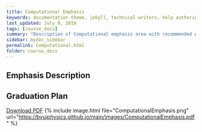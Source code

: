 ```yaml
---
title: Computational Emphasis
keywords: documentation theme, jekyll, technical writers, help authoring tools, hat replacements
last_updated: July 9, 2019
tags: [course_docs]
summary: "Description of Computational emphasis area with recommended graduation plan and other notes."
sidebar: mydoc_sidebar
permalink: Computational.html
folder: course_docs
---
```



## Emphasis Description


## Graduation Plan




[Download PDF][download]
{% include image.html file="ComputationalEmphasis.png" url="https://byuiphysics.github.io/main/images/ComputationalEmphasis.pdf"  %}

[download]: ../files/ComputationalEmphasis.pdf


